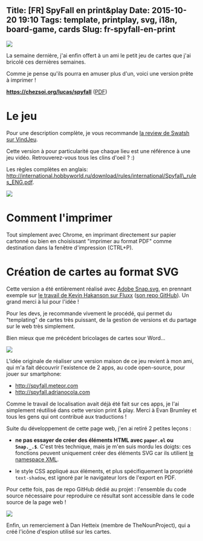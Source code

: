 Title: [FR] SpyFall en print&play
Date: 2015-10-20 19:10
Tags: template, printplay, svg, i18n, board-game, cards
Slug: fr-spyfall-en-print
---
![](/lucas/blog/content/images/2015/10/spy-2.jpg)

La semaine dernière, j'ai enfin offert à un ami le petit jeu de cartes que j'ai bricolé ces dernières semaines.

Comme je pense qu'ils pourra en amuser plus d'un, voici une version prête à imprimer !

**https://chezsoi.org/lucas/spyfall** ([PDF](/lucas/spyfall/spyfall_print-and-play.pdf))

# Le jeu
Pour une description complète, je vous recommande [la review de Swatsh sur VindJeu](http://www.vindjeu.eu/2015/01/23/spyfall-agent-trouble/).

Cette version à pour particularité que chaque lieu est une référence à une jeu vidéo. Retrouverez-vous tous les clins d'oeil ? :)

Les règles complètes en anglais: http://international.hobbyworld.ru/download/rules/international/Spyfall\_rules_ENG.pdf.

<img src="/lucas/wwcb/photos/OnlyOneToGiveAShitAboutRules.gif">

# Comment l'imprimer
Tout simplement avec Chrome, en imprimant directement sur papier cartonné ou bien en choisissant "imprimer au format PDF" comme destination dans la fenêtre d'impression (CTRL+P).

# Création de cartes au format SVG
Cette version a été entièrement réalisé avec [Adobe Snap.svg](http://snapsvg.io), en prennant exemple sur [le travail de Kevin Hakanson sur Fluxx](http://www.slideshare.net/kevinhakanson/make-your-own-print-play-card-game-using-svg-and-java-script) ([son repo GitHub](https://github.com/hakanson/tccc16)). Un grand merci à lui pour l'idée !

Pour les devs, je recommande vivement le procédé, qui permet du "templating" de cartes très puissant, de la gestion de versions et du partage sur le web très simplement.

Bien mieux que me précédent bricolages de cartes sour Word...

<img src="/lucas/wwcb/photos/SaPlaceEstDansUnMus%C3%A9e.gif">

L'idée originale de réaliser une version maison de ce jeu revient à mon ami, qui m'a fait découvrir l'existence de 2 apps, au code open-source, pour jouer sur smartphone:

- http://spyfall.meteor.com
- http://spyfall.adrianocola.com

Comme le travail de localisation avait déjà été fait sur ces apps, je l'ai simplement réutilisé dans cette version print & play. Merci à Evan Brumley et tous les gens qui ont contribué aux traductions !

Suite du développement de cette page web, j'en ai retiré 2 petites leçons :

- **ne pas essayer de créer des éléments HTML avec `paper.el` ou `Snap._.$`**. C'est très technique, mais je m'en suis mordu les doigts: ces fonctions peuvent uniquement créer des éléments SVG car ils utilient [le namespace XML](//github.com/adobe-webplatform/Snap.svg/blob/master/src/svg.js#L93).

- le style CSS appliqué aux éléments, et plus spécifiquement la propriété `text-shadow`, est ignoré par le navigateur lors de l'export en PDF.

Pour cette fois, pas de repo GitHub dédié au projet : l'ensemble du code source nécessaire pour reproduire ce résultat sont accessible dans le code source de la page web !

<img src="/lucas/wwcb/photos/head_body_tatoo.jpg">

Enfin, un remerciement à Dan Hetteix (membre de TheNounProject), qui a créé l'icône d'espion utilisé sur les cartes.